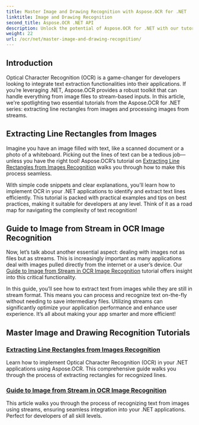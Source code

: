 ```yaml
---
title: Master Image and Drawing Recognition with Aspose.OCR for .NET
linktitle: Image and Drawing Recognition
second_title: Aspose.OCR .NET API
description: Unlock the potential of Aspose.OCR for .NET with our tutorials on image and drawing recognition, bringing text extraction to your applications effortlessly.
weight: 22
url: /ocr/net/master-image-and-drawing-recognition/
---
```

## Introduction

Optical Character Recognition (OCR) is a game-changer for developers looking to integrate text extraction functionalities into their applications. If you’re leveraging .NET, Aspose.OCR provides a robust toolkit that can handle everything from image files to stream-based inputs. In this article, we're spotlighting two essential tutorials from the Aspose.OCR for .NET series: extracting line rectangles from images and processing images from streams. 

## Extracting Line Rectangles from Images

Imagine you have an image filled with text, like a scanned document or a photo of a whiteboard. Picking out the lines of text can be a tedious job—unless you have the right tool! Aspose.OCR’s tutorial on [Extracting Line Rectangles from Images Recognition](./line-rectangles-from-images-recognition/) walks you through how to make this process seamless.

With simple code snippets and clear explanations, you'll learn how to implement OCR in your .NET applications to identify and extract text lines efficiently. This tutorial is packed with practical examples and tips on best practices, making it suitable for developers at any level. Think of it as a road map for navigating the complexity of text recognition!

## Guide to Image from Stream in OCR Image Recognition

Now, let’s talk about another essential aspect: dealing with images not as files but as streams. This is increasingly important as many applications deal with images pulled directly from the internet or a user’s device. Our [Guide to Image from Stream in OCR Image Recognition](./guide-to-image-from-stream/) tutorial offers insight into this critical functionality.

In this guide, you’ll see how to extract text from images while they are still in stream format. This means you can process and recognize text on-the-fly without needing to save intermediary files. Utilizing streams can significantly optimize your application performance and enhance user experience. It’s all about making your app smarter and more efficient!

## Master Image and Drawing Recognition Tutorials
### [Extracting Line Rectangles from Images Recognition](./line-rectangles-from-images-recognition/)
Learn how to implement Optical Character Recognition (OCR) in your .NET applications using Aspose.OCR. This comprehensive guide walks you through the process of extracting rectangles for recognized lines.
### [Guide to Image from Stream in OCR Image Recognition](./guide-to-image-from-stream/)
This article walks you through the process of recognizing text from images using streams, ensuring seamless integration into your .NET applications. Perfect for developers of all skill levels.